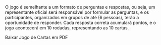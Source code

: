 O jogo é semelhante a um formato de perguntas e respostas, ou seja, um representante oficial será responsável por formular as perguntas, e os participantes, organizados em grupos de até (6 pessoas), terão a oportunidade de responder. Cada resposta correta acumulará pontos, e o jogo acontecerá em 10 rodadas, representando as 10 cartas.

Baixar Jogo de Cartas em PDF
